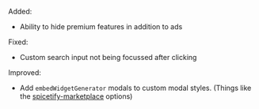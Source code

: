 Added:
- Ability to hide premium features in addition to ads

Fixed:
- Custom search input not being focussed after clicking

Improved:
- Add `embedWidgetGenerator` modals to custom modal styles. (Things like the [spicetify-marketplace](https://github.com/CharlieS1103/spicetify-marketplace) options)